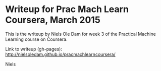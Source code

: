 # Writeup for Prac Mach Learn Coursera, March 2015

This is the writeup by Niels Ole Dam for week 3 of the Practical Machine Learning course on Coursera.

Link to writeup (gh-pages):
http://nielsoledam.github.io/pracmachlearncoursera/

Niels